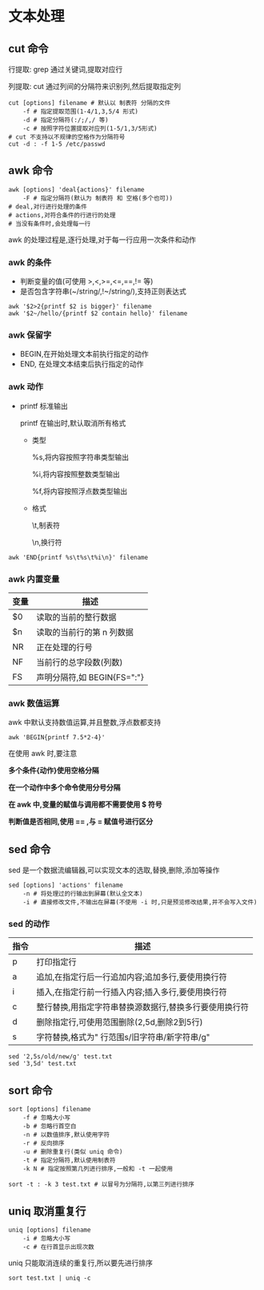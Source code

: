 # 文本处理

## cut 命令

行提取: grep 通过关键词,提取对应行

列提取: cut 通过列间的分隔符来识别列,然后提取指定列

```shell
cut [options] filename # 默认以 制表符 分隔的文件
	-f # 指定提取范围(1-4/1,3,5/4 形式)
	-d # 指定分隔符(:/;/,/ 等)
	-c # 按照字符位置提取对应列(1-5/1,3/5形式)
# cut 不支持以不规律的空格作为分隔符号
cut -d : -f 1-5 /etc/passwd
```

## awk 命令

```shell
awk [options] 'deal{actions}' filename
	-F # 指定分隔符(默认为 制表符 和 空格(多个也可))
# deal,对行进行处理的条件
# actions,对符合条件的行进行的处理
# 当没有条件时,会处理每一行
```

awk 的处理过程是,逐行处理,对于每一行应用一次条件和动作

### awk 的条件

*   判断变量的值(可使用 >,<,>=,<=,==,!= 等)
*   是否包含字符串(\~/string/,!\~/string/),支持正则表达式

```shell
awk '$2>2{printf $2 is bigger}' filename
awk '$2~/hello/{printf $2 contain hello}' filename
```

### awk 保留字

*   BEGIN,在开始处理文本前执行指定的动作
*   END, 在处理文本结束后执行指定的动作

### awk 动作

*   printf 标准输出

    printf 在输出时,默认取消所有格式

    *   类型

        %s,将内容按照字符串类型输出

        %i,将内容按照整数类型输出

        %f,将内容按照浮点数类型输出

    *   格式

        \t,制表符

        \n,换行符

```shell
awk 'END{printf %s\t%s\t%i\n}' filename
```

### awk 内置变量

| 变量 | 描述                        |
| ---- | --------------------------- |
| \$0  | 读取的当前的整行数据        |
| \$n  | 读取的当前行的第 n 列数据   |
| NR   | 正在处理的行号              |
| NF   | 当前行的总字段数(列数)      |
| FS   | 声明分隔符,如 BEGIN{FS=":"} |

### awk 数值运算

awk 中默认支持数值运算,并且整数,浮点数都支持

```shell
awk 'BEGIN{printf 7.5*2-4}'
```

在使用 awk 时,要注意

**多个条件{动作}使用空格分隔**

**在一个动作中多个命令使用分号分隔**

**在 awk 中,变量的赋值与调用都不需要使用 \$ 符号**

**判断值是否相同,使用 == ,与 = 赋值号进行区分**

## sed 命令

sed 是一个数据流编辑器,可以实现文本的选取,替换,删除,添加等操作

```shell
sed [options] 'actions' filename
	-n # 将处理过的行输出到屏幕(默认全文本)
	-i # 直接修改文件,不输出在屏幕(不使用 -i 时,只是预览修改结果,并不会写入文件)
```

### sed 的动作

| 指令 | 描述                                                   |
| ---- | ------------------------------------------------------ |
| p    | 打印指定行                                             |
| a    | 追加,在指定行后一行追加内容;追加多行,要使用换行符      |
| i    | 插入,在指定行前一行插入内容;插入多行,要使用换行符      |
| c    | 整行替换,用指定字符串替换源数据行,替换多行要使用换行符 |
| d    | 删除指定行,可使用范围删除(2,5d,删除2到5行)             |
| s    | 字符替换,格式为" 行范围s/旧字符串/新字符串/g"          |

```shell
sed '2,5s/old/new/g' test.txt
sed '3,5d' test.txt
```

## sort 命令

```shell
sort [options] filename
	-f # 忽略大小写
	-b # 忽略行首空白
	-n # 以数值排序,默认使用字符
	-r # 反向排序
	-u # 删除重复行(类似 uniq 命令)
	-t # 指定分隔符,默认使用制表符
	-k N # 指定按照第几列进行排序,一般和 -t 一起使用
```

```shell
sort -t : -k 3 test.txt # 以冒号为分隔符,以第三列进行排序
```

## uniq 取消重复行

```shell
uniq [options] filename
	-i # 忽略大小写
	-c # 在行首显示出现次数
```

uniq 只能取消连续的重复行,所以要先进行排序

```shell
sort test.txt | uniq -c
```



